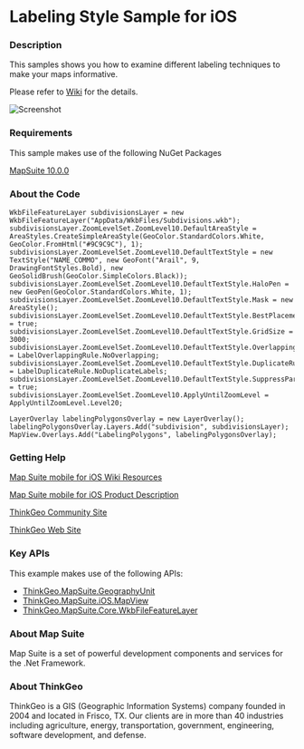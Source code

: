 # Labeling Style Sample for iOS

### Description

This samples shows you how to examine different labeling techniques to make your maps informative.

Please refer to [Wiki](http://wiki.thinkgeo.com/wiki/map_suite_mobile_for_ios) for the details.

![Screenshot](https://github.com/ThinkGeo/LabelingStyleSample-ForiOS/blob/master/ScreenShot.gif)

### Requirements
This sample makes use of the following NuGet Packages

[MapSuite 10.0.0](https://www.nuget.org/packages?q=ThinkGeo)

### About the Code

```CSharp
WkbFileFeatureLayer subdivisionsLayer = new WkbFileFeatureLayer("AppData/WkbFiles/Subdivisions.wkb");
subdivisionsLayer.ZoomLevelSet.ZoomLevel10.DefaultAreaStyle = AreaStyles.CreateSimpleAreaStyle(GeoColor.StandardColors.White, GeoColor.FromHtml("#9C9C9C"), 1);
subdivisionsLayer.ZoomLevelSet.ZoomLevel10.DefaultTextStyle = new TextStyle("NAME_COMMO", new GeoFont("Arail", 9, DrawingFontStyles.Bold), new GeoSolidBrush(GeoColor.SimpleColors.Black));
subdivisionsLayer.ZoomLevelSet.ZoomLevel10.DefaultTextStyle.HaloPen = new GeoPen(GeoColor.StandardColors.White, 1);
subdivisionsLayer.ZoomLevelSet.ZoomLevel10.DefaultTextStyle.Mask = new AreaStyle();
subdivisionsLayer.ZoomLevelSet.ZoomLevel10.DefaultTextStyle.BestPlacement = true;
subdivisionsLayer.ZoomLevelSet.ZoomLevel10.DefaultTextStyle.GridSize = 3000;
subdivisionsLayer.ZoomLevelSet.ZoomLevel10.DefaultTextStyle.OverlappingRule = LabelOverlappingRule.NoOverlapping;
subdivisionsLayer.ZoomLevelSet.ZoomLevel10.DefaultTextStyle.DuplicateRule = LabelDuplicateRule.NoDuplicateLabels;
subdivisionsLayer.ZoomLevelSet.ZoomLevel10.DefaultTextStyle.SuppressPartialLabels = true;
subdivisionsLayer.ZoomLevelSet.ZoomLevel10.ApplyUntilZoomLevel = ApplyUntilZoomLevel.Level20;

LayerOverlay labelingPolygonsOverlay = new LayerOverlay();
labelingPolygonsOverlay.Layers.Add("subdivision", subdivisionsLayer);
MapView.Overlays.Add("LabelingPolygons", labelingPolygonsOverlay);
```

### Getting Help

[Map Suite mobile for iOS Wiki Resources](http://wiki.thinkgeo.com/wiki/map_suite_mobile_for_ios)

[Map Suite mobile for iOS Product Description](https://thinkgeo.com/ui-controls#mobile-platforms)

[ThinkGeo Community Site](http://community.thinkgeo.com/)

[ThinkGeo Web Site](http://www.thinkgeo.com)

### Key APIs
This example makes use of the following APIs:

- [ThinkGeo.MapSuite.GeographyUnit](http://wiki.thinkgeo.com/wiki/api/thinkgeo.mapsuite.geographyunit)
- [ThinkGeo.MapSuite.iOS.MapView](http://wiki.thinkgeo.com/wiki/api/thinkgeo.mapsuite.ios.mapview)
- [ThinkGeo.MapSuite.Core.WkbFileFeatureLayer](http://wiki.thinkgeo.com/wiki/thinkgeo.mapsuite.core.wkbfilefeaturelayer)
### About Map Suite
Map Suite is a set of powerful development components and services for the .Net Framework.

### About ThinkGeo
ThinkGeo is a GIS (Geographic Information Systems) company founded in 2004 and located in Frisco, TX. Our clients are in more than 40 industries including agriculture, energy, transportation, government, engineering, software development, and defense.
